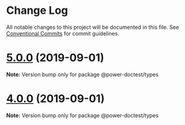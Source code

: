 # Change Log

All notable changes to this project will be documented in this file.
See [Conventional Commits](https://conventionalcommits.org) for commit guidelines.

# [5.0.0](https://github.com/azu/power-doctest/compare/v4.1.2...v5.0.0) (2019-09-01)

**Note:** Version bump only for package @power-doctest/types





# [4.0.0](https://github.com/azu/power-doctest/compare/v3.3.3...v4.0.0) (2019-09-01)

**Note:** Version bump only for package @power-doctest/types
